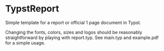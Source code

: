# TypstReport
Simple template for a report or official 1 page document in Typst. 

Changing the fonts, colors, sizes and logos should be reasonably straightforward by playing with report.typ. 
See main.typ and example.pdf for a simple usage. 
